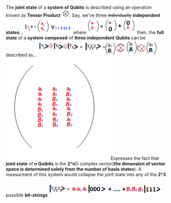 The **joint state** of a **system of Qubits** is described using an operation known as **Tensor Product** ![Operator](assets/tensor-product-symbol.png). Say, we've three ~~individually~~ **independent states**... ![State of a Qubit is 2D complex vector](assets/three-single-qubit-states-2d-complex-vector.png) where ![2D complex vector is the sum of two basis states](assets/2-dimensional-complex-vector-is-sum-of-two-basis-vectors.png) then, the **full state** of a **system** **composed** of **three independent** **Qubits** can be described as... ![Full state of a system composed of three independent qubits](assets/full-state-of-a-system-composed-of-three-independent-qubits.png)  
![2^nD complex vector](assets/2%5E3-dimensional-complex-vector.png) 
Expresses the fact that **joint state** of **n Quibits** is the **2^n**D complex vector(**the dimension of vector space is determined solely from the number of basis states**). 
A measurment of this system would collapse the joint state into any of the **2^3** possible **bit-strings** ![bit-strings](assets/2%5E3-possible-bit-strings.png)